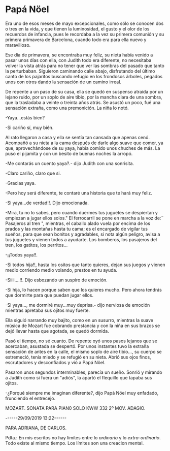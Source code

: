# Papá Nöel

Era uno de esos meses de mayo excepcionales, como sólo se conocen dos o tres en la vida, y que tienen la luminosidad, el gusto y el olor de los recuerdos de infancia, pues le recordaba a la vez su primera comunión y su primera primavera de Barcelona, cuando todo era para ella nuevo y maravilloso.

Ese día de primavera, se encontraba muy feliz, su nieta había venido a pasar unos días con ella, con Judith todo era diferente, no necesitaba volver la vista atrás para no tener que ver las sombras del pasado que tanto la perturbaban.
Siguieron caminando calle abajo, disfrutando  del último canto de los pajaritos buscando refugio en los frondosos árboles, pegados unos con otros dando la sensación de un camino irreal.

De repente a un paso de su casa, ella se quedó en suspenso atraída por un lejano ruido, por un soplo de aire tibio, por la mancha clara de una sombra, que la trasladaba a veinte o treinta años atrás. Se asustó un poco, fué una sensación extraña, como una premonición. La niña lo notó.

-Yaya...estás bien?

-Si cariño sí, muy bién.

Al rato llegaron a casa y ella se sentía tan cansada que apenas cenó. Acompañó a su nieta a la cama después de darle algo suave que comer, ya que, aprovechándose de su yaya, había comido unos chuches de más. La puso el pijamita y con un besito de buenas noches la arropó.

-Me contarás un cuento yaya?.- dijo Judith con una sonrisita.

-Claro cariño, claro que si.

-Gracias yaya.

-Pero hoy será diferente, te contaré una historia que te hará muy feliz.

-Si yaya...de verdad!!. Dijo emocionada.

-Mira, tu no lo sabes, pero cuando duermes tus juguetes se despiertan y empiezan a jugar ellos solos." El ferrocarril se pone en marcha a la voz de:¨ Pasajeros al tren ", mientras, el caballo alado vuela por encima de los prados y las montañas hasta tu cama; es el encargado de vigilar tus sueños, para que sean bonitos y agradables, si nota algún peligro, avisa a tus juguetes y vienen todos a ayudarte. Los bomberos, los pasajeros del tren, los gatitos, los perritos...

-¡¡Todos yaya!!.

-Si todos hija!!, hasta los ositos que tanto quieres, dejan sus juegos y vienen medio corriendo medio volando, prestos en tu ayuda.

-Siiii....!!. Dijo esbozando un suspiro de emoción.

-Si hija, lo hacen porque saben que los quieres mucho. Pero ahora tendrás que dormirte para que puedan jugar ellos.

-Si yaya..., me dormiré muy...muy deprisa.- dijo nerviosa de emoción mientras apretaba sus ojitos muy fuerte.

Ella siguió narrando muy bajito, como en un susurro, mientras la suave música de Mozart fue cobrando prestancia y con la niña en sus brazos se dejó llevar hasta que agotada, se quedó dormida.

Pasó el tiempo, no sé cuanto. De repente oyó unos pasos lejanos que se acercaban, asustada se despertó. Por unos instantes tuvo la extraña sensación de antes en la calle, el mismo soplo de aire tibio..., su cuerpo se estremeció, tenía miedo y se refugió en su nieta. Abrió sus ojos finos, escrutadores y desconfiados y vió a Papá Nöel.

Pasaron unos segundos interminables, parecía un sueño. Sonrió y mirando a Judith  como si fuera un "adiós", la apartó el flequillo que tapaba sus ojitos.

-¿Porqué siempre me imaginan diferente?, dijo Papá Nöel muy enfadado, frunciendo el entrecejo.

MOZART. SONATA PARA PIAN0 SOLO KWW 332 2º MOV. ADAGIO.

------29/09/2019   13:22------

PARA ADRIANA, DE CARLOS.

Pdta.: En mis escritos no hay límites entre lo *ordinario* y lo *extra-ordinario*. Todo existe al mismo tiempo. Los límites son una creacion mental.
